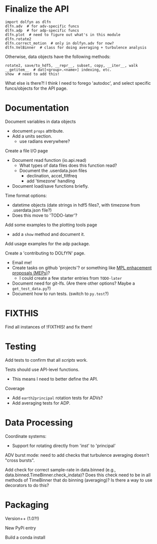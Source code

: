 Finalize the API
===================

    import dolfyn as dlfn
    dlfn.adv  # for adv-specific funcs
    dlfn.adp  # for adp-specific funcs
    dlfn.plot  # need to figure out what's in this module
    dlfn.rotate2
    dlfn.correct_motion  # only in dolfyn.adv for now?
    dlfn.VelBinner  # class for doing averaging + turbulence analysis

Otherwise, data objects have the following methods:

    rotate2, save/to_hdf5, __repr__, subset, copy, __iter__, walk
    __getitem__  # dat[<group>.<name>] indexing, etc.
    show  # need to add this!
    
What else is there?! I think I need to forego 'autodoc', and select specific funcs/objects for the API page.


Documentation
====

Document variables in data objects
- document `props` attribute.
- Add a units section.
  - use radians everywhere?

Create a file I/O page
- Document read function (io.api.read)
  - What types of data files does this function read?
  - Document the .userdata.json files
    - declination, accel_filtfreq
    - add 'timezone' handling
- Document load/save functions briefly.

Time format options:
- datetime objects (date strings in hdf5 files?, with timezone from .userdata.json file?)
- Does this move to 'TODO-later'?

Add some examples to the plotting tools page
- add a ``show`` method and document it.

Add usage examples for the adp package.

Create a 'contributing to DOLfYN' page.
- Email me!
- Create tasks on github 'projects'? or something like [MPL enhacement proposals (MEPs)](https://matplotlib.org/devel/MEP/index.html)?
  - I could create a few starter entries from `TODO-later`
- Document need for git-lfs. (Are there other options? Maybe a `get_test_data.py`?)
- Document how to run tests. (switch to `py.test`?)

FIXTHIS
=======

Find all instances of !FIXTHIS! and fix them!

Testing
======

Add tests to confirm that all *scripts* work.

Tests should use API-level functions.
- This means I need to better define the API.

Coverage
- Add `earth2principal` rotation tests for ADVs?
- Add averaging tests for ADP.

Data Processing
========

Coordinate systems:
- Support for rotating directly from 'inst' to 'principal'

ADV burst mode: need to add checks that turbulence averaging doesn't "cross bursts".

Add check for correct sample-rate in data.binned (e.g., data.binned.TimeBinner.check_indata)? Does this check need to be in all methods of TimeBinner that do binning (averaging)? Is there a way to use decorators to do this?

Packaging
===========

Version++ (1.0?!)

New PyPi entry

Build a conda install
